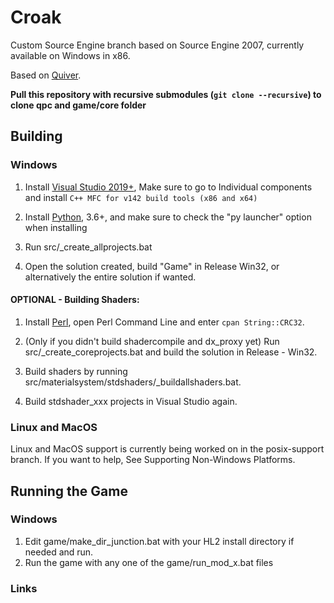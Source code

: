 # Croak
Custom Source Engine branch based on Source Engine 2007, currently available on Windows in x86.

Based on <a href="https://github.com/quiverteam/Engine">Quiver</a>.

**Pull this repository with recursive submodules (`git clone --recursive`) to clone qpc and game/core folder**

## Building

### Windows

1. Install [Visual Studio 2019+](https://visualstudio.microsoft.com/downloads/), Make sure to go to Individual components and install `C++ MFC for v142 build tools (x86 and x64)`

2. Install [Python](https://www.python.org/downloads/), 3.6+, and make sure to check the "py launcher" option when installing

3. Run src/\_create\_allprojects.bat

4. Open the solution created, build "Game" in Release Win32, or alternatively the entire solution if wanted.

#### OPTIONAL - Building Shaders:

1. Install [Perl](http://strawberryperl.com/), open Perl Command Line and enter `cpan String::CRC32`.

2. (Only if you didn't build shadercompile and dx\_proxy yet) Run src/\_create_coreprojects.bat and build the solution in Release - Win32.

3. Build shaders by running src/materialsystem/stdshaders/\_buildallshaders.bat.

4. Build stdshader_xxx projects in Visual Studio again.

### Linux and MacOS

Linux and MacOS support is currently being worked on in the posix-support branch. If you want to help, See Supporting Non-Windows Platforms.

## Running the Game

### Windows
1. Edit game/make_dir_junction.bat with your HL2 install directory if needed and run.
2. Run the game with any one of the game/run\_mod\_x.bat files

### Links
